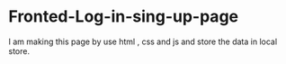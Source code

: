 # Fronted-Log-in-sing-up-page
I am making this page by use html , css and js and store the data in local store.
